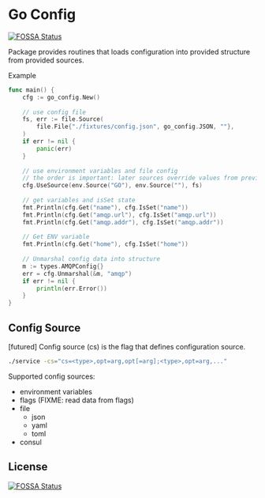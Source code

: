# Go Config
[![FOSSA Status](https://app.fossa.io/api/projects/git%2Bgithub.com%2Fcheebo%2Fgo-config.svg?type=shield)](https://app.fossa.io/projects/git%2Bgithub.com%2Fcheebo%2Fgo-config?ref=badge_shield)


Package provides routines that loads configuration into provided structure from provided sources.


Example

```go
func main() {
	cfg := go_config.New()
	
	// use config file
    fs, err := file.Source(
    	file.File{"./fixtures/config.json", go_config.JSON, ""},
    )
    if err != nil {
        panic(err)
    }
    
    // use environment variables and file config
    // the order is important: later sources override values from previous sources
    cfg.UseSource(env.Source("GO"), env.Source(""), fs)
    
    // get variables and isSet state
    fmt.Println(cfg.Get("name"), cfg.IsSet("name"))
    fmt.Println(cfg.Get("amqp.url"), cfg.IsSet("amqp.url"))
    fmt.Println(cfg.Get("amqp.addr"), cfg.IsSet("amqp.addr"))
    
    // Get ENV variable
    fmt.Println(cfg.Get("home"), cfg.IsSet("home"))
    
    // Unmarshal config data into structure
    m := types.AMQPConfig{}
    err = cfg.Unmarshal(&m, "amqp")
    if err != nil {
        println(err.Error())
    }
}
```

## Config Source

[futured] Config source (cs) is the flag that defines configuration source.

```bash
./service -cs="cs=<type>,opt=arg,opt[=arg];<type>,opt=arg,..."
```

Supported config sources:
- environment variables
- flags (FIXME: read data from flags)
- file
  - json
  - yaml
  - toml
- consul

## License
[![FOSSA Status](https://app.fossa.io/api/projects/git%2Bgithub.com%2Fcheebo%2Fgo-config.svg?type=large)](https://app.fossa.io/projects/git%2Bgithub.com%2Fcheebo%2Fgo-config?ref=badge_large)